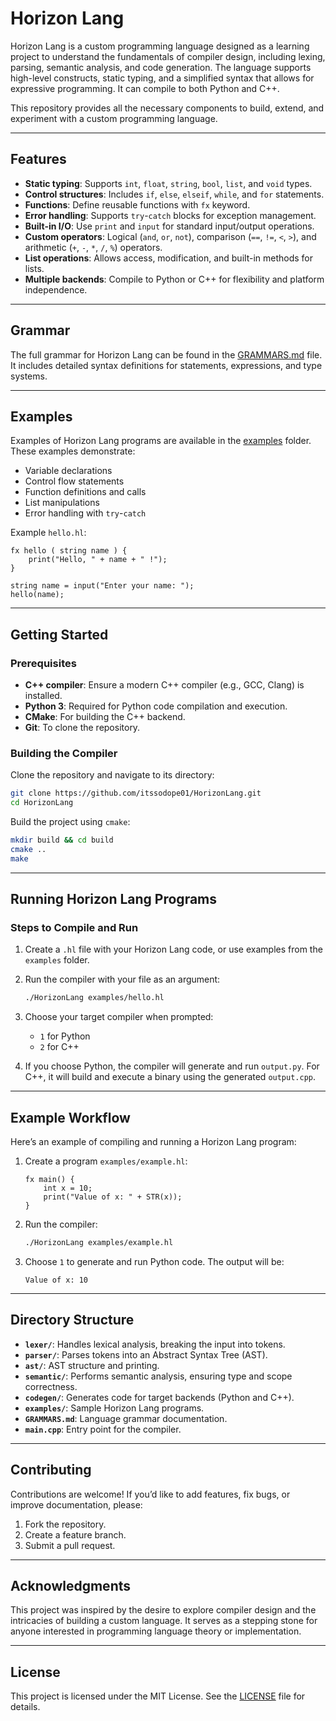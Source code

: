 # Horizon Lang

Horizon Lang is a custom programming language designed as a learning project to understand the fundamentals of compiler design, including lexing, parsing, semantic analysis, and code generation. The language supports high-level constructs, static typing, and a simplified syntax that allows for expressive programming. It can compile to both Python and C++.

This repository provides all the necessary components to build, extend, and experiment with a custom programming language.

---

## Features

- **Static typing**: Supports `int`, `float`, `string`, `bool`, `list`, and `void` types.
- **Control structures**: Includes `if`, `else`, `elseif`, `while`, and `for` statements.
- **Functions**: Define reusable functions with `fx` keyword.
- **Error handling**: Supports `try`-`catch` blocks for exception management.
- **Built-in I/O**: Use `print` and `input` for standard input/output operations.
- **Custom operators**: Logical (`and`, `or`, `not`), comparison (`==`, `!=`, `<`, `>`), and arithmetic (`+`, `-`, `*`, `/`, `%`) operators.
- **List operations**: Allows access, modification, and built-in methods for lists.
- **Multiple backends**: Compile to Python or C++ for flexibility and platform independence.

---

## Grammar

The full grammar for Horizon Lang can be found in the [GRAMMARS.md](./GRAMMARS.md) file. It includes detailed syntax definitions for statements, expressions, and type systems.

---

## Examples

Examples of Horizon Lang programs are available in the [examples](./examples) folder. These examples demonstrate:

- Variable declarations
- Control flow statements
- Function definitions and calls
- List manipulations
- Error handling with `try`-`catch`

Example `hello.hl`:

```horizon
fx hello ( string name ) {
    print("Hello, " + name + " !");
}

string name = input("Enter your name: ");
hello(name);
```

---

## Getting Started

### Prerequisites

- **C++ compiler**: Ensure a modern C++ compiler (e.g., GCC, Clang) is installed.
- **Python 3**: Required for Python code compilation and execution.
- **CMake**: For building the C++ backend.
- **Git**: To clone the repository.

### Building the Compiler

Clone the repository and navigate to its directory:

```bash
git clone https://github.com/itssodope01/HorizonLang.git
cd HorizonLang
```

Build the project using `cmake`:

```bash
mkdir build && cd build
cmake ..
make
```

---

## Running Horizon Lang Programs

### Steps to Compile and Run

1. Create a `.hl` file with your Horizon Lang code, or use examples from the `examples` folder.
2. Run the compiler with your file as an argument:

   ```bash
   ./HorizonLang examples/hello.hl
   ```

3. Choose your target compiler when prompted:
    - `1` for Python
    - `2` for C++

4. If you choose Python, the compiler will generate and run `output.py`. For C++, it will build and execute a binary using the generated `output.cpp`.

---

## Example Workflow

Here’s an example of compiling and running a Horizon Lang program:

1. Create a program `examples/example.hl`:

   ```horizon
   fx main() {
       int x = 10;
       print("Value of x: " + STR(x));
   }
   ```

2. Run the compiler:

   ```bash
   ./HorizonLang examples/example.hl
   ```

3. Choose `1` to generate and run Python code. The output will be:

   ```plaintext
   Value of x: 10
   ```

---

## Directory Structure

- **`lexer/`**: Handles lexical analysis, breaking the input into tokens.
- **`parser/`**: Parses tokens into an Abstract Syntax Tree (AST).
- **`ast/`**: AST structure and printing.
- **`semantic/`**: Performs semantic analysis, ensuring type and scope correctness.
- **`codegen/`**: Generates code for target backends (Python and C++).
- **`examples/`**: Sample Horizon Lang programs.
- **`GRAMMARS.md`**: Language grammar documentation.
- **`main.cpp`**: Entry point for the compiler.

---

## Contributing

Contributions are welcome! If you’d like to add features, fix bugs, or improve documentation, please:

1. Fork the repository.
2. Create a feature branch.
3. Submit a pull request.

---

## Acknowledgments

This project was inspired by the desire to explore compiler design and the intricacies of building a custom language. It serves as a stepping stone for anyone interested in programming language theory or implementation.

---

## License

This project is licensed under the MIT License. See the [LICENSE](./LICENSE) file for details.